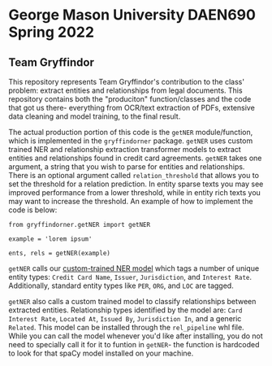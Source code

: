 # George Mason University DAEN690 Spring 2022
## Team Gryffindor

This repository represents Team Gryffindor's contribution to the class' problem: extract entities and relationships from legal documents.
This repository contains both the "produciton" function/classes and the code that got us there- everything from OCR/text extraction of PDFs, extensive data cleaning and model training, to the final result. 

The actual production portion of this code is the `getNER` module/function, which is implemented in the `gryffindorner` package. `getNER` uses custom trained NER and relationship extraction transformer models to extract entities and relationships found in credit card agreements. `getNER` takes one argument, a string that you wish to parse for entities and relationships. There is an optional argument called `relation_threshold` that allows you to set the threshold for a relation prediction. In entity sparse texts you may see improved performance from a lower threshold, while in entity rich texts you may want to increase the threshold. An example of how to implement the code is below:

```
from gryffindorner.getNER import getNER

example = 'lorem ipsum'

ents, rels = getNER(example)
```

`getNER` calls our [custom-trained NER model](https://huggingface.co/timhbach/Team-Gryffindor-distilbert-base-finetuned-NER-creditcardcontract-100epoch) which tags a number of unique entity types: `Credit Card Name`, `Issuer`, `Jurisdiction`, and `Interest Rate`. Additionally, standard entity types like `PER`, `ORG`, and `LOC` are tagged. 

`getNER` also calls a custom trained model to classify relationships between extracted entities. Relationship types identified by the model are: `Card Interest Rate`, `Located At`, `Issued By`, `Jurisdiction In`, and a generic `Related`. This model can be installed through the `rel_pipeline` whl file. While you can call the model whenever you'd like after installing, you do not need to specially call it for it to funtion in `getNER`- the function is hardcoded to look for that spaCy model installed on your machine. 
